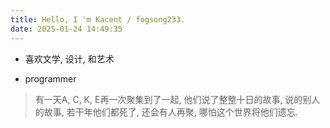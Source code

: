 ```yaml
---
title: Hello, I 'm Kacent / fogsong233.
date: 2025-01-24 14:49:35
---
```


- 喜欢文学, 设计, 和艺术

- programmer



> 有一天A, C, K, E再一次聚集到了一起, 他们说了整整十日的故事, 说的别人的故事, 若干年他们都死了, 还会有人再聚, 哪怕这个世界将他们遗忘.
